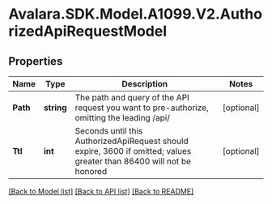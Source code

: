 # Avalara.SDK.Model.A1099.V2.AuthorizedApiRequestModel

## Properties

Name | Type | Description | Notes
------------ | ------------- | ------------- | -------------
**Path** | **string** | The path and query of the API request you want to pre-authorize, omitting the leading /api/ | [optional] 
**Ttl** | **int** | Seconds until this AuthorizedApiRequest should expire, 3600 if omitted; values greater than 86400 will not be honored | [optional] 

[[Back to Model list]](../../../README.md#documentation-for-models) [[Back to API list]](../../../README.md#documentation-for-api-endpoints) [[Back to README]](../../../README.md)

